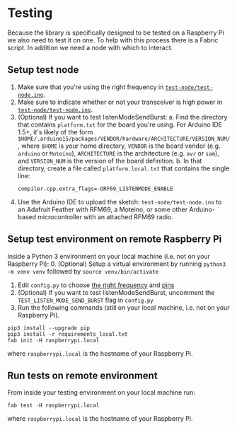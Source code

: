 # Testing
Because the library is specifically designed to be tested on a Raspberry Pi we also need to test it on one. To help with this process there is a Fabric script. In addition we need a node with which to interact.


## Setup test node
1. Make sure that you're using the right frequency in [```test-node/test-node.ino```](https://github.com/jgillula/rpi-rfm69-plus/blob/1b5a99294ec45d88f8b8768eee711a2aa74b5b1d/tests/test-node/test-node.ino#L19).
2. Make sure to indicate whether or not your transceiver is high power in [```test-node/test-node.ino```](https://github.com/jgillula/rpi-rfm69-plus/blob/1b5a99294ec45d88f8b8768eee711a2aa74b5b1d/tests/test-node/test-node.ino#L24).
3. (Optional) If you want to test listenModeSendBurst:
   a. Find the directory that contains ```platform.txt``` for the board you're using. For Arduino IDE 1.5+, it's likely of the form ```$HOME/.arduino15/packages/VENDOR/hardware/ARCHITECTURE/VERSION_NUM/```, where ```$HOME``` is your home directory, ```VENDOR``` is the board vendor (e.g. ```arduino``` or ```Moteino```), ```ARCHITECTURE``` is the architecture (e.g. ```avr``` or ```sam```), and ```VERSION_NUM``` is the version of the board definition.
   b. In that directory, create a file called ```platform.local.txt``` that contains the single line:
   ```
   compiler.cpp.extra_flags=-DRF69_LISTENMODE_ENABLE
   ```
4. Use the Arduino IDE to upload the sketch: ```test-node/test-node.ino``` to an Adafruit Feather with RFM69, a Moteino, or some other Arduino-based microcontroller with an attached RFM69 radio.

## Setup test environment on remote Raspberry Pi
Inside a Python 3 environment on your local machine (i.e. not on your Raspberry Pi):
0. (Optional) Setup a virtual environment by running ```python3 -m venv venv``` followed by ```source venv/bin/activate```
1. Edit ```config.py``` to choose [the right frequency](https://github.com/jgillula/rpi-rfm69-plus/blob/1b5a99294ec45d88f8b8768eee711a2aa74b5b1d/tests/config.py#L3) and [pins](https://github.com/jgillula/rpi-rfm69-plus/blob/1b5a99294ec45d88f8b8768eee711a2aa74b5b1d/tests/config.py#L10)
2. (Optional) If you want to test listenModeSendBurst, uncomment the ```TEST_LISTEN_MODE_SEND_BURST``` flag in ```config.py```
3. Run the following commands (still on your local machine, i.e. not on your Raspberry Pi).
```
pip3 install --upgrade pip
pip3 install -r requirements_local.txt
fab init -H raspberrypi.local 
```
where ```raspberrypi.local``` is the hostname of your Raspberry Pi.

## Run tests on remote environment
From inside your testing environment on your local machine run:
```
fab test -H raspberrypi.local 
```
where ```raspberrypi.local``` is the hostname of your Raspberry Pi.
